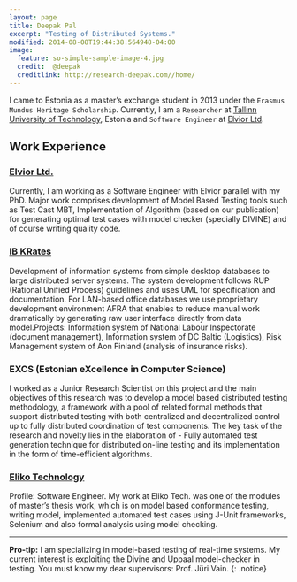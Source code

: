 ```yaml
---
layout: page
title: Deepak Pal
excerpt: "Testing of Distributed Systems."
modified: 2014-08-08T19:44:38.564948-04:00
image:
  feature: so-simple-sample-image-4.jpg
  credit:  @deepak
  creditlink: http://research-deepak.com//home/
---
```

I came to Estonia as a master’s exchange student in 2013 under the `Erasmus Mundus Heritage Scholarship`. 
Currently, I am a `Researcher` at [Tallinn University of Technology](http://www.ttu.ee/doktorandile), Estonia and `Software Engineer` at [Elvior Ltd](http://www.elvior.com/).

## Work Experience

### [Elvior Ltd.](http://www.elvior.com/)
Currently, I am working as a Software Engineer with Elvior parallel with my PhD. 
Major work comprises development of Model Based Testing tools such as Test Cast MBT,
 Implementation of Algorithm (based on our publication) for generating optimal test cases with model checker
 (specially DIVINE) and of course writing quality code.  

### [IB KRates](http://www.krates.ee/)
Development of information systems from simple desktop databases to large distributed server systems. 
The system development follows RUP (Rational Unified Process) guidelines and uses UML for specification and documentation. 
For LAN-based office databases we use proprietary development environment AFRA that enables to reduce manual work dramatically
by generating raw user interface directly from data model.Projects: Information system of National Labour Inspectorate (document management), Information system of DC Baltic (Logistics), 
Risk Management system of Aon Finland (analysis of insurance risks).

### EXCS (Estonian eXcellence in Computer Science) 
I worked as a Junior Research Scientist on this project and the main objectives of this research was to develop a model based distributed testing methodology, a framework with a pool of related formal methods that support distributed testing with both centralized and decentralized control up to fully distributed coordination of test components. The key task of the research and novelty lies in the elaboration of - Fully automated test generation technique for distributed on-line testing and its implementation in the form of time-efficient algorithms.	

### [Eliko Technology](http://www.eliko.ee)                                                       
Profile: Software Engineer. My work at Eliko Tech. was one of the modules of master’s thesis work, which is on model based conformance testing, writing model, implemented automated test cases using  J-Unit frameworks, Selenium and also formal analysis using model checking. 

--- 
**Pro-tip:** I am specializing in model-based testing of real-time systems. My current interest is exploiting the Divine and Uppaal model-checker in testing. You must know my dear supervisors: Prof. Jüri Vain.
{: .notice}